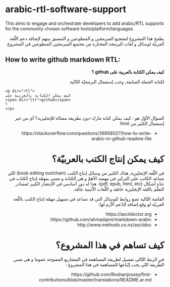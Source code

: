 # arabic-rtl-software-support
This aims to engage and orchestrate developers to add arabic/RTL supports for the community chosen software tools/platform/languages. 
<p dir="rtl"> يطمح هذا المشروع لتشجيع المبرمجين و المتطوعين و التنسيق بينهم لإضافة دعم اللّغة العربيّة لوسائل و لغات البرمجة المختارة من مجتمع المبرمجين المتطوعين في المشروع.  
</p> 

## How to write github markdown RTL: 
<p dir="rtl" style="font-weight:bold">
كيف يمكن الكتابة بالعربية على
<span dir="ltr">github</span>
؟
</p> 
<p dir="rtl">
لكتابة الجملة السابقة, وجب إستعمال البرمجيّة التّالية
</p>

```
<p dir="rtl">
كيف يمكن الكتابة بالعربية على
<span dir="ltr">github</span>
؟
</p>
``` 

<p dir="rtl"> السؤال الأوّل هو : كيف يمكن كتابة مارك-دون بطريقة ممثالة للإنجليزية؟ أي من غير إستعمال الكثير من html </p> 
<div dir="rtl"> 
<ul>
  <li>https://stackoverflow.com/questions/36958027/how-to-write-arabic-in-github-readme-file </li> 
</ul> 
</div> 

# <div dir="rtl"> كيف يمكن إنتاج الكتب بالعربيّة؟</div>

<p dir="rtl">
في اللّغة الإنجليزية, هناك الكثير من وسائل إنتاج الكتب (book editing toolchain) التّي تساعد الكاتب على التركيز في مهمته الأهمّ و هي الكتابة و تعتني بمهمّة إنتاج الكتاب في عدّة أشكال (pdf, epub, html, etc). هذا له دور أساسي في الإنتشار  الكبير لمصادر التعلّم باللغة الإنجليزية خاصّة و اللّغات الاّتينية عامّة. 
  <p> 

<p dir="rtl">
القائمة التّالية تضع روابط للوسائل التي قد تساعد في تسهيل مهمّة إنتاج الكتب باللّغة العربيّة لو وقع إضافة الدّعم الاّزم لها:
</p> 

<div dir="rtl"> 
<ul>
  <li> https://asciidoctor.org </li> 
  <li>  https://github.com/ahmadajmi/markdown-arabic </li>
<li> http://www.methods.co.nz/asciidoc </li>
</ul> 
</div> 

# <div dir="rtl">  كيف تساهم في هذا المشروع؟ </div>
<p dir="rtl">
في الربط التّالى تفصيل لطريقة المساهمة في المشاريع المفتوحة عموما و هي نفس الطّريقة التّي يجب إتّباعها للمساهمة في هذا المشروع
  : 
  </p> 

<div dir="rtl"> 
<ul>
  <li> https://github.com/Roshanjossey/first-contributions/blob/master/translations/README.ar.md </li>
</ul> 
</div> 
